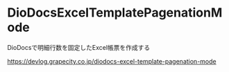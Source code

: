 # DioDocsExcelTemplatePagenationMode
DioDocsで明細行数を固定したExcel帳票を作成する

https://devlog.grapecity.co.jp/diodocs-excel-template-pagenation-mode
